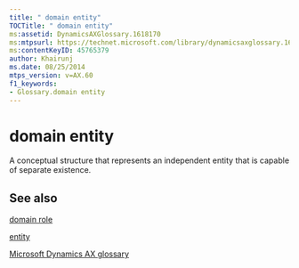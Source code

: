 ```yaml
---
title: " domain entity"
TOCTitle: " domain entity"
ms:assetid: DynamicsAXGlossary.1618170
ms:mtpsurl: https://technet.microsoft.com/library/dynamicsaxglossary.1618170(v=AX.60)
ms:contentKeyID: 45765379
author: Khairunj
ms.date: 08/25/2014
mtps_version: v=AX.60
f1_keywords:
- Glossary.domain entity
---
```


# domain entity

A conceptual structure that represents an independent entity that is capable of separate existence.

## See also

[domain role](domain-role.md)

[entity](entity.md)

[Microsoft Dynamics AX glossary](glossary/microsoft-dynamics-ax-glossary.md)

  


